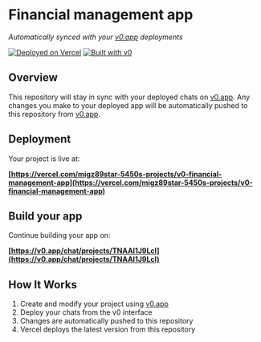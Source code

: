 # Financial management app

*Automatically synced with your [v0.app](https://v0.app) deployments*

[![Deployed on Vercel](https://img.shields.io/badge/Deployed%20on-Vercel-black?style=for-the-badge&logo=vercel)](https://vercel.com/migz89star-5450s-projects/v0-financial-management-app)
[![Built with v0](https://img.shields.io/badge/Built%20with-v0.app-black?style=for-the-badge)](https://v0.app/chat/projects/TNAAl1J9Lcl)

## Overview

This repository will stay in sync with your deployed chats on [v0.app](https://v0.app).
Any changes you make to your deployed app will be automatically pushed to this repository from [v0.app](https://v0.app).

## Deployment

Your project is live at:

**[https://vercel.com/migz89star-5450s-projects/v0-financial-management-app](https://vercel.com/migz89star-5450s-projects/v0-financial-management-app)**

## Build your app

Continue building your app on:

**[https://v0.app/chat/projects/TNAAl1J9Lcl](https://v0.app/chat/projects/TNAAl1J9Lcl)**

## How It Works

1. Create and modify your project using [v0.app](https://v0.app)
2. Deploy your chats from the v0 interface
3. Changes are automatically pushed to this repository
4. Vercel deploys the latest version from this repository